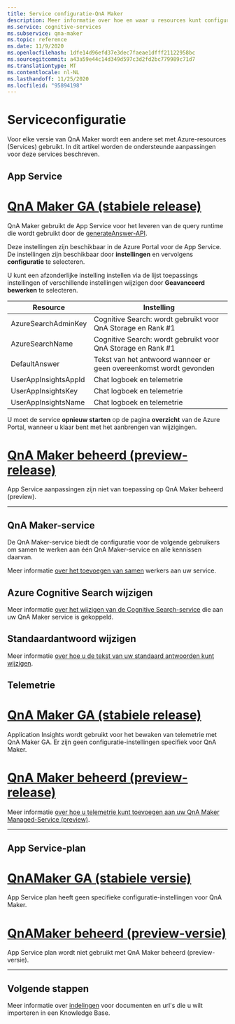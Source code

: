 ```yaml
---
title: Service configuratie-QnA Maker
description: Meer informatie over hoe en waar u resources kunt configureren.
ms.service: cognitive-services
ms.subservice: qna-maker
ms.topic: reference
ms.date: 11/9/2020
ms.openlocfilehash: 1dfe14d96efd37e3dec7faeae1dfff21122958bc
ms.sourcegitcommit: a43a59e44c14d349d597c3d2fd2bc779989c71d7
ms.translationtype: MT
ms.contentlocale: nl-NL
ms.lasthandoff: 11/25/2020
ms.locfileid: "95894198"
---
```

# <a name="service-configuration"></a>Serviceconfiguratie

Voor elke versie van QnA Maker wordt een andere set met Azure-resources (Services) gebruikt. In dit artikel worden de ondersteunde aanpassingen voor deze services beschreven. 

## <a name="app-service"></a>App Service

# <a name="qna-maker-ga-stable-release"></a>[QnA Maker GA (stabiele release)](#tab/v1)

QnA Maker gebruikt de App Service voor het leveren van de query runtime die wordt gebruikt door de [generateAnswer-API](https://docs.microsoft.com/rest/api/cognitiveservices/qnamaker4.0/runtime/generateanswer).

Deze instellingen zijn beschikbaar in de Azure Portal voor de App Service. De instellingen zijn beschikbaar door **instellingen** en vervolgens **configuratie** te selecteren.

U kunt een afzonderlijke instelling instellen via de lijst toepassings instellingen of verschillende instellingen wijzigen door **Geavanceerd bewerken** te selecteren.

|Resource|Instelling|
|--|--|
|AzureSearchAdminKey|Cognitive Search: wordt gebruikt voor QnA Storage en Rank #1|
|AzureSearchName|Cognitive Search: wordt gebruikt voor QnA Storage en Rank #1|
|DefaultAnswer|Tekst van het antwoord wanneer er geen overeenkomst wordt gevonden|
|UserAppInsightsAppId|Chat logboek en telemetrie|
|UserAppInsightsKey|Chat logboek en telemetrie|
|UserAppInsightsName|Chat logboek en telemetrie|

U moet de service **opnieuw starten** op de pagina **overzicht** van de Azure Portal, wanneer u klaar bent met het aanbrengen van wijzigingen.

# <a name="qna-maker-managed-preview-release"></a>[QnA Maker beheerd (preview-release)](#tab/v2)

App Service aanpassingen zijn niet van toepassing op QnA Maker beheerd (preview).

---

## <a name="qna-maker-service"></a>QnA Maker-service

De QnA Maker-service biedt de configuratie voor de volgende gebruikers om samen te werken aan één QnA Maker-service en alle kennissen daarvan.

Meer informatie [over het toevoegen van samen](./reference-role-based-access-control.md) werkers aan uw service.

## <a name="change-azure-cognitive-search"></a>Azure Cognitive Search wijzigen

Meer informatie [over het wijzigen van de Cognitive Search-service](./how-to/set-up-qnamaker-service-azure.md#configure-qna-maker-to-use-different-cognitive-search-resource) die aan uw QnA Maker service is gekoppeld.

## <a name="change-default-answer"></a>Standaardantwoord wijzigen

Meer informatie [over hoe u de tekst van uw standaard antwoorden kunt wijzigen](How-To/change-default-answer.md). 

## <a name="telemetry"></a>Telemetrie

# <a name="qna-maker-ga-stable-release"></a>[QnA Maker GA (stabiele release)](#tab/v1)

Application Insights wordt gebruikt voor het bewaken van telemetrie met QnA Maker GA. Er zijn geen configuratie-instellingen specifiek voor QnA Maker.

# <a name="qna-maker-managed-preview-release"></a>[QnA Maker beheerd (preview-release)](#tab/v2)

Meer informatie [over hoe u telemetrie kunt toevoegen aan uw QnA Maker Managed-Service (preview)](How-To/get-analytics-knowledge-base.md). 

---

## <a name="app-service-plan"></a>App Service-plan

# <a name="qnamaker-ga-stable-release"></a>[QnAMaker GA (stabiele versie)](#tab/v1)

App Service plan heeft geen specifieke configuratie-instellingen voor QnA Maker.

# <a name="qnamaker-managed-preview-release"></a>[QnAMaker beheerd (preview-versie)](#tab/v2)

App Service plan wordt niet gebruikt met QnA Maker beheerd (preview-versie).

---

## <a name="next-steps"></a>Volgende stappen

Meer informatie over [indelingen](reference-document-format-guidelines.md) voor documenten en url's die u wilt importeren in een Knowledge Base.
